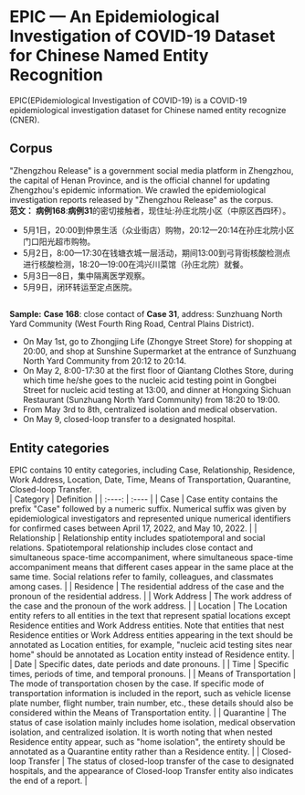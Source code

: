# EPIC — An Epidemiological Investigation of COVID-19 Dataset for Chinese Named Entity Recognition
EPIC(EPidemiological Investigation of COVID-19) is a COVID-19 epidemiological investigation dataset for Chinese named entity recognize (CNER).
## Corpus
"Zhengzhou Release"  is a government social media platform in Zhengzhou, the capital of Henan Province, and is the official channel for updating Zhengzhou's epidemic information. We crawled the epidemiological investigation reports released by "Zhengzhou Release" as the corpus.  
**范文：**
**病例168**:**病例31**的密切接触者，现住址:孙庄北院小区（中原区西四环）。  
* 5月1日，20:00到仲景生活（众业街店）购物，20:12—20:14在孙庄北院小区门口阳光超市购物。  
* 5月2日，8:00—17:30在钱塘衣城一层活动，期间13:00到弓背街核酸检测点进行核酸检测，18:20—19:00在鸿兴川菜馆（孙庄北院）就餐。  
* 5月3日—8日，集中隔离医学观察。  
* 5月9日，闭环转运至定点医院。  
##
**Sample:**
**Case 168**: close contact of **Case 31**, address: Sunzhuang North Yard Community (West Fourth Ring Road, Central Plains District).  
* On May 1st, go to Zhongjing Life (Zhongye Street Store) for shopping at 20:00, and shop at Sunshine Supermarket at the entrance of Sunzhuang North Yard Community from 20:12 to 20:14.
* On May 2, 8:00-17:30 at the first floor of Qiantang Clothes Store, during which time he/she goes to the nucleic acid testing point in Gongbei Street for nucleic acid testing at 13:00, and dinner at Hongxing Sichuan Restaurant (Sunzhuang North Yard Community) from 18:20 to 19:00.
* From May 3rd to 8th, centralized isolation and medical observation.
* On May 9, closed-loop transfer to a designated hospital.
## Entity categories
EPIC contains 10 entity categories, including Case, Relationship, Residence, Work Address, Location, Date, Time, Means of Transportation, Quarantine, Closed-loop Transfer.  
|  Category   |   Definition  |
|  :----:  | :----  |
| Case  | Case entity contains the prefix "Case" followed by a numeric suffix. Numerical suffix was given by epidemiological investigators and represented unique numerical identifiers for confirmed cases between April 17, 2022, and May 10, 2022. |
| Relationship  | Relationship entity includes spatiotemporal and social relations. Spatiotemporal relationship includes close contact and simultaneous space-time accompaniment, where simultaneous space-time accompaniment means that different cases appear in the same place at the same time. Social relations refer to family, colleagues, and classmates among cases. |
| Residence   | The residential address of the case and the pronoun of the residential address. |
| Work Address  | The work address of the case and the pronoun of the work address. |
| Location  | The Location entity refers to all entities in the text that represent spatial locations except Residence entities and Work Address entities. Note that entities that nest Residence entities or Work Address entities appearing in the text should be annotated as Location entities, for example, "nucleic acid testing sites near home" should be annotated as Location entity instead of Residence entity. |
| Date  | Specific dates, date periods and date pronouns. |
| Time  | Specific times, periods of time, and temporal pronouns. |
| Means of Transportation  | The mode of transportation chosen by the case. If specific mode of transportation information is included in the report, such as vehicle license plate number, flight number, train number, etc., these details should also be considered within the Means of Transportation entity. |
| Quarantine  | The status of case isolation mainly includes home isolation, medical observation isolation, and centralized isolation. It is worth noting that when nested Residence entity appear, such as "home isolation", the entirety should be annotated as a Quarantine entity rather than a Residence entity. |
| Closed-loop Transfer  | The status of closed-loop transfer of the case to designated hospitals, and the appearance of Closed-loop Transfer entity also indicates the end of a report. |

